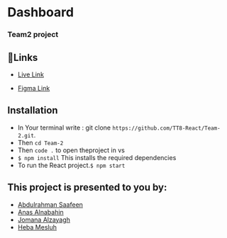 # Dashboard 
### Team2 project
## 📌Links
- [Live Link](https://admin-dashboard-react-app23.netlify.app/)

- [Figma Link](https://www.figma.com/file/nEDFhVnanFFEYDAbM8Q0ZD/Admin-(Community)?node-id=0%3A1&t=28BFctEaIhynwF36-0)

## Installation
  - In Your terminal write :
    git clone `https://github.com/TT8-React/Team-2.git`.
  - Then `cd Team-2`
  - Then `code .` to open theproject in vs
  - `$ npm install` This installs the required dependencies
  - To run the React project.`$ npm start`  

## This project is presented to you by:
- [Abdulrahman Saafeen](https://github.com/Abood10s)
- [Anas Alnabahin](https://github.com/Anas-Alnabahin)
- [Jomana Alzayagh](https://github.com/Jomanahani)
- [Heba Mesluh](https://github.com/hebamesluh1)
